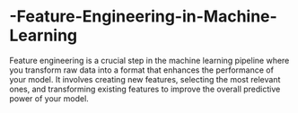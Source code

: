 # -Feature-Engineering-in-Machine-Learning
Feature engineering is a crucial step in the machine learning pipeline where you transform raw data into a format that enhances the performance of your model. It involves creating new features, selecting the most relevant ones, and transforming existing features to improve the overall predictive power of your model.
